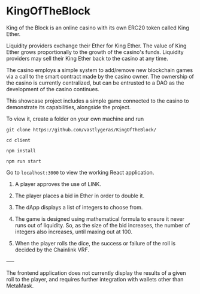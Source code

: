 # KingOfTheBlock
King of the Block is an online casino with its own ERC20 token called King Ether. 

Liquidity providers exchange their Ether for King Ether. The value of King Ether grows proportionally to the growth of the casino's funds. Liquidity providers may sell their King Ether back to the casino at any time.

The casino employs a simple system to add/remove new blockchain games via a call to the smart contract made by the casino owner. The ownership of the casino is currently centralized, but can be entrusted to a DAO as the development of the casino continues.

This showcase project includes a simple game connected to the casino to demonstrate its capabilities, alongside the project.

To view it, create a folder on your own machine and run

`git clone https://github.com/vastlygeras/KingOfTheBlock/`

`cd client`

`npm install`

`npm run start`

Go to `localhost:3000` to view the working React application.

1. A player approves the use of LINK.

2. The player places a bid in Ether in order to double it. 

3. The dApp displays a list of integers to choose from. 

4. The game is designed using mathematical formula to ensure it never runs out of liquidity. So, as the size of the bid increases, the number of integers also increases, until maxing out at 100.

5. When the player rolls the dice, the success or failure of the roll is decided by the Chainlink VRF.

–––

The frontend application does not currently display the results of a given roll to the player, and requires further integration with wallets other than MetaMask.

